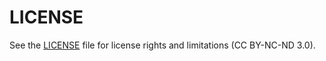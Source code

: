 # LICENSE
See the [LICENSE](http://creativecommons.org/licenses/by-nc-nd/3.0/) file for license rights and limitations (CC BY-NC-ND 3.0).

